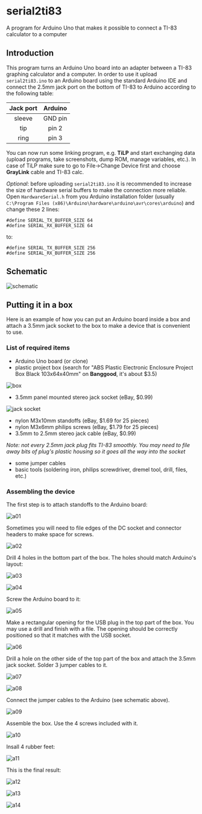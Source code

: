 # serial2ti83
A program for Arduino Uno that makes it possible to connect a TI-83 calculator to a computer

## Introduction
This program turns an Arduino Uno board into an adapter between a TI-83 graphing calculator and a computer. In order to use it upload `serial2ti83.ino` to an Arduino board using the standard Arduino IDE and connect the 2.5mm jack port on the bottom of TI-83 to Arduino according to the following table:

| Jack port     | Arduino       | 
|:-------------:|:-------------:|
| sleeve        | GND pin       |
| tip           | pin 2         |
| ring          | pin 3         | 
   
You can now run some linking program, e.g. **TiLP** and start exchanging data (upload programs, take screenshots, dump ROM, manage variables, etc.). In case of TiLP make sure to go to File->Change Device first and choose **GrayLink** cable and TI-83 calc.

_Optional_: before uploading `serial2ti83.ino` it is recommended to increase the size of hardware serial buffers to make the connection more reliable. Open `HardwareSerial.h` from you Arduino installation folder (usually `C:\Program Files (x86)\Arduino\hardware\arduino\avr\cores\arduino`) and change these 2 lines:

    #define SERIAL_TX_BUFFER_SIZE 64
    #define SERIAL_RX_BUFFER_SIZE 64

to:

    #define SERIAL_TX_BUFFER_SIZE 256
    #define SERIAL_RX_BUFFER_SIZE 256
    
## Schematic

![schematic](images/s.png)

## Putting it in a box
Here is an example of how you can put an Arduino board inside a box and attach a 3.5mm jack socket to the box to make a device that is convenient to use.

### List of required items
* Arduino Uno board (or clone)
* plastic project box (search for "ABS Plastic Electronic Enclosure Project Box Black 103x64x40mm" on **Banggood**, it's about $3.5)

![box](images/b.jpg)

* 3.5mm panel mounted stereo jack socket (eBay, $0.99)

![jack socket](images/jack_socket.jpg)

* nylon M3x10mm standoffs (eBay, $1.69 for 25 pieces)
* nylon M3x6mm philips screws (eBay, $1.79 for 25 pieces)
* 3.5mm to 2.5mm stereo jack cable (eBay, $0.99)

*Note: not every 2.5mm jack plug fits TI-83 smoothly. You may need to file away bits of plug's plastic housing so it goes all the way into the socket*

* some jumper cables
* basic tools (soldering iron, philips screwdriver, dremel tool, drill, files, etc.)

### Assembling the device

The first step is to attach standoffs to the Arduino board:

![a01](images/a01.jpg)

Sometimes you will need to file edges of the DC socket and connector headers to make space for screws.

![a02](images/a02.jpg)

Drill 4 holes in the bottom part of the box. The holes should match Arduino's layout:

![a03](images/a03.jpg)

![a04](images/a04.jpg)

Screw the Arduino board to it:

![a05](images/a05.jpg)

Make a rectangular opening for the USB plug in the top part of the box. You may use a drill and finish with a file. The opening should be correctly positioned so that it matches with the USB socket.

![a06](images/a06.jpg)

Drill a hole on the other side of the top part of the box and attach the 3.5mm jack socket. Solder 3 jumper cables to it.

![a07](images/a07.jpg)

![a08](images/a08.jpg)

Connect the jumper cables to the Arduino (see schematic above).

![a09](images/a09.jpg)

Assemble the box. Use the 4 screws included with it.

![a10](images/a10.jpg)

Insall 4 rubber feet:

![a11](images/a11.jpg)

This is the final result:

![a12](images/a12.jpg)

![a13](images/a13.jpg)

![a14](images/a14.jpg)
